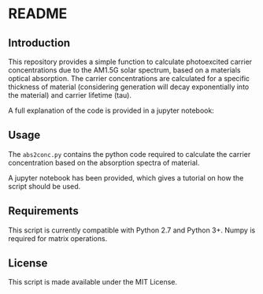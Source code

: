 README
======

Introduction
------------

This repository provides a simple function to calculate photoexcited
carrier concentrations due to the AM1.5G solar spectrum, based on a
materials optical absorption. The carrier concentrations are calculated
for a specific thickness of material (considering generation will decay
exponentially into the material) and carrier lifetime (tau).

A full explanation of the code is provided in a jupyter notebook:

Usage
-----

The `abs2conc.py` contains the python code required to calculate the carrier
concentration based on the absorption spectra of material.

A jupyter notebook has been provided, which gives a tutorial on how the script
should be used.

Requirements
------------

This script is currently compatible with Python 2.7 and Python 3+.
Numpy is required for matrix operations.

License
-------

This script is made available under the MIT License.
